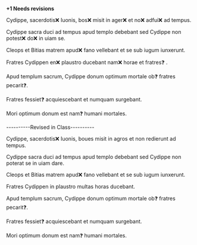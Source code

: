 **+1 Needs revisions**

Cydippe, sacerdotis❌ Iuonis, bos❌ misit in ager❌ et no❌ adfui❌ ad tempus. 

Cydippe sacra duci ad tempus apud templo debebant sed Cydippe non potest❌ do❌ in uiam se. 

Cleops et Bitias matrem apud❌ fano vellebant et se sub iugum iunxerunt. 

Fratres Cydippen en❌ plaustro ducebant nam❌ horae et fratres❓ . 

Apud templum sacrum, Cydippe donum optimum mortale ob❓ fratres pecarit❓. 

Fratres fessiet❓ acquiescebant et numquam surgebant.

Mori optimum donum est nam❓ humani mortales. 


----------Revised in Class----------

Cydippe, sacerdotis❌ Iuonis, boues misit in agros et non redierunt ad tempus. 

Cydippe sacra duci ad tempus apud templo debebant sed Cydippe non poterat se in uiam dare. 

Cleops et Bitias matrem apud❌ fano vellebant et se sub iugum iunxerunt. 

Fratres Cydippen in plaustro multas horas ducebant. 

Apud templum sacrum, Cydippe donum optimum mortale ob❓ fratres pecarit❓. 

Fratres fessiet❓ acquiescebant et numquam surgebant.

Mori optimum donum est nam❓ humani mortales. 
